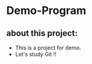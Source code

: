 Demo-Program
============

about this project:
----------------------
 * This is a project for demo.
 * Let's study Git !!
